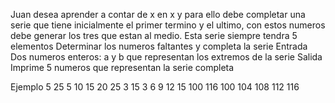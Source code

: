 Juan desea aprender a contar de x en x y para ello debe completar una serie que tiene inicialmente el primer termino y el ultimo, con estos numeros debe generar los tres que estan al medio. Esta serie siempre tendra 5 elementos
Determinar los numeros faltantes y completa la serie
Entrada
Dos numeros enteros: a y b que representan los extremos de la serie
Salida
Imprime 5 numeros que representan la serie completa

Ejemplo
5 25			5 10 15 20 25
3 15			3 6 9 12 15
100 116			100 104 108 112 116
